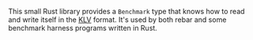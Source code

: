 This small Rust library provides a `Benchmark` type that knows how to read and
write itself in the [KLV](../KLV.md) format. It's used by both rebar and some
benchmark harness programs written in Rust.

